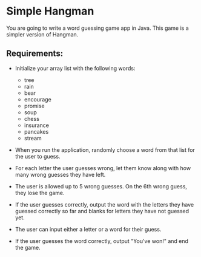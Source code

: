 # Simple Hangman 

You are going to write a word guessing game app in Java. This game is a simpler version of Hangman.

## Requirements:

- Initialize your array list with the following words:  
	- tree
	- rain
	- bear
	- encourage
	- promise
	- soup
 	- chess
	- insurance
	- pancakes
	- stream	

- When you run the application, randomly choose a word from that list for the user to guess.
- For each letter the user guesses wrong, let them know along with how many wrong guesses they have left.
- The user is allowed up to 5 wrong guesses. On the 6th wrong guess, they lose the game.
- If the user guesses correctly, output the word with the letters they have guessed correctly so far and blanks for letters they have not guessed yet.
- The user can input either a letter or a word for their guess.
- If the user guesses the word correctly, output "You've won!" and end the game.